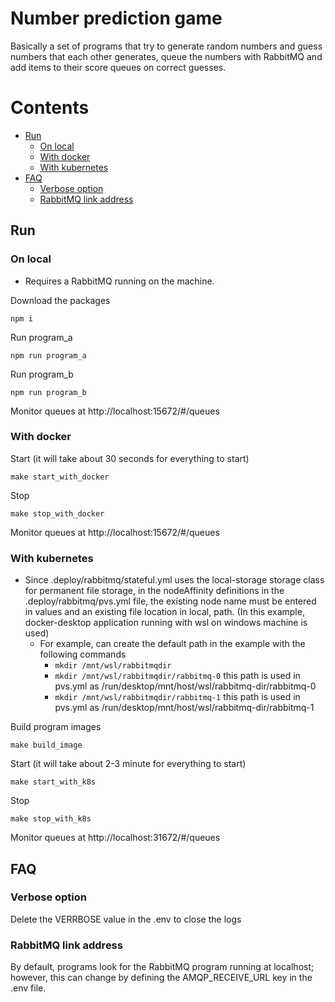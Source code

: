 # Number prediction game
Basically a set of programs that try to generate random numbers and guess numbers that each other generates, queue the numbers with RabbitMQ and add items to their score queues on correct guesses.

# Contents
  - [Run](#-run)
    - [On local](#-on-local)
    - [With docker](#-with-docker)
    - [With kubernetes](#-with-kubernetes)
  - [FAQ](#-faq)
    - [Verbose option](#-verbose-option)
    - [RabbitMQ link address](#-rabbitmq-link-address)
## <a name="run"></a> Run

### <a name="run-on-local"></a> On local

- Requires a RabbitMQ running on the machine.

Download the packages
```
npm i
```

Run program_a
```
npm run program_a
```

Run program_b
```
npm run program_b
```

Monitor queues at http://localhost:15672/#/queues

### <a name="run-with-docker"></a> With docker

Start (it will take about 30 seconds for everything to start)
```
make start_with_docker
```

Stop
```
make stop_with_docker
```

Monitor queues at http://localhost:15672/#/queues

### <a name="run-with-kubernetes"></a> With kubernetes

- Since .deploy/rabbitmq/stateful.yml uses the local-storage storage class for permanent file storage, in the nodeAffinity definitions in the .deploy/rabbitmq/pvs.yml file, the existing node name must be entered in values and an existing file location in local, path. (In this example, docker-desktop application running with wsl on windows machine is used)
  - For example, can create the default path in the example with the following commands
    - ``mkdir /mnt/wsl/rabbitmqdir``
  	- ``mkdir /mnt/wsl/rabbitmqdir/rabbitmq-0`` this path is used in pvs.yml as /run/desktop/mnt/host/wsl/rabbitmq-dir/rabbitmq-0
  	- ``mkdir /mnt/wsl/rabbitmqdir/rabbitmq-1`` this path is used in pvs.yml as /run/desktop/mnt/host/wsl/rabbitmq-dir/rabbitmq-1

Build program images
```
make build_image
```

Start (it will take about 2-3 minute for everything to start)
```
make start_with_k8s
```

Stop
```
make stop_with_k8s
```

Monitor queues at http://localhost:31672/#/queues

## <a name="faq"></a> FAQ

### <a name="faq-verbose-option"></a> Verbose option
Delete the VERRBOSE value in the .env to close the logs

### <a name="faq-rabbitmq-link-address"></a> RabbitMQ link address
By default, programs look for the RabbitMQ program running at localhost; however, this can change by defining the AMQP_RECEIVE_URL key in the .env file.